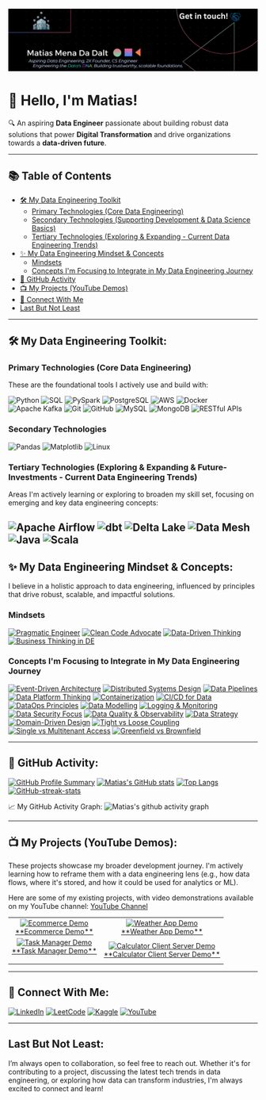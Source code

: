 ![Matias Mena Da Dalt - Data Engineer](profile-mid-2025-v2.png)
# 👋 Hello, I'm Matias!

🔍 An aspiring **Data Engineer** passionate about building robust data solutions that power **Digital Transformation** and drive organizations towards a **data-driven future**.

---

## 📚 Table of Contents

* [🛠️ My Data Engineering Toolkit](#️-my-data-engineering-toolkit)
    * [Primary Technologies (Core Data Engineering)](#primary-technologies-core-data-engineering)
    * [Secondary Technologies (Supporting Development & Data Science Basics)](#secondary-technologies-supporting-development--data-science-basics)
    * [Tertiary Technologies (Exploring & Expanding - Current Data Engineering Trends)](#tertiary-technologies-exploring--expanding---current-data-engineering-trends)
* [✨ My Data Engineering Mindset & Concepts](#-my-data-engineering-mindset--concepts)
    * [Mindsets](#mindsets)
    * [Concepts I'm Focusing to Integrate in My Data Engineering Journey](#concepts-im-focusing-to-integrate-in-my-data-engineering-journey)
* [🌟 GitHub Activity](#-github-activity)
* [📺 My Projects (YouTube Demos)](#-my-projects-youtube-demos)
* [🔗 Connect With Me](#-connect-with-me)
* [Last But Not Least](#last-but-not-least)

---

## 🛠️ My Data Engineering Toolkit:

### **Primary Technologies (Core Data Engineering)**

These are the foundational tools I actively use and build with:

![Python](https://img.shields.io/badge/Python-3776AB?style=for-the-badge&logo=python&logoColor=white)
![SQL](https://img.shields.io/badge/SQL-4479A1?style=for-the-badge&logo=mysql&logoColor=white)
![PySpark](https://img.shields.io/badge/Apache%20Spark-E25A1C?style=for-the-badge&logo=apachespark&logoColor=white)
![PostgreSQL](https://img.shields.io/badge/PostgreSQL-316192?style=for-the-badge&logo=postgresql&logoColor=white)
![AWS](https://img.shields.io/badge/AWS-232F3E?style=for-the-badge&logo=amazon-aws&logoColor=white)
![Docker](https://img.shields.io/badge/Docker-2496ED?style=for-the-badge&logo=docker&logoColor=white)
![Apache Kafka](https://img.shields.io/badge/Apache%20Kafka-231F20?style=for-the-badge&logo=apachekafka&logoColor=white)
![Git](https://img.shields.io/badge/Git-F05032?style=for-the-badge&logo=git&logoColor=white)
![GitHub](https://img.shields.io/badge/GitHub-100000?style=for-the-badge&logo=github&logoColor=white)
![MySQL](https://img.shields.io/badge/MySQL-4479A1?style=for-the-badge&logo=mysql&logoColor=white)
![MongoDB](https://img.shields.io/badge/MongoDB-47A248?style=for-the-badge&logo=mongodb&logoColor=white)
![RESTful APIs](https://img.shields.io/badge/RESTful_APIs-007ACC?style=for-the-badge&logo=json&logoColor=white)

### **Secondary Technologies**

![Pandas](https://img.shields.io/badge/Pandas-150458?style=for-the-badge&logo=pandas&logoColor=white)
![Matplotlib](https://img.shields.io/badge/Matplotlib-11557C?style=for-the-badge&logo=matplotlib&logoColor=white)
![Linux](https://img.shields.io/badge/Linux-FCC624?style=for-the-badge&logo=linux&logoColor=black)

### **Tertiary Technologies (Exploring & Expanding & Future-Investments - Current Data Engineering Trends)**

Areas I'm actively learning or exploring to broaden my skill set, focusing on emerging and key data engineering concepts:

![Apache Airflow](https://img.shields.io/badge/Apache%20Airflow-017CEE?style=for-the-badge&logo=apacheairflow&logoColor=white)
![dbt](https://img.shields.io/badge/dbt-FF694B?style=for-the-badge&logo=dbt&logoColor=white)
![Delta Lake](https://img.shields.io/badge/Delta%20Lake-008D93?style=for-the-badge&logo=deltalake&logoColor=white)
![Data Mesh](https://img.shields.io/badge/Concept-Data%20Mesh-teal?style=for-the-badge)
![Java](https://img.shields.io/badge/Java-007396?style=for-the-badge&logo=java&logoColor=white)
![Scala](https://img.shields.io/badge/Scala-DC322F?style=for-the-badge&logo=scala&logoColor=white)
---

## ✨ My Data Engineering Mindset & Concepts:

I believe in a holistic approach to data engineering, influenced by principles that drive robust, scalable, and impactful solutions.

### **Mindsets**

[![Pragmatic Engineer](https://img.shields.io/badge/Mindset-Pragmatic%20Engineer-blueviolet?style=for-the-badge)](https://en.wikipedia.org/wiki/The_Pragmatic_Programmer)
[![Clean Code Advocate](https://img.shields.io/badge/Mindset-Clean%20Code%20Advocate-blueviolet?style=for-the-badge)](https://en.wikipedia.org/wiki/Clean_Code)
[![Data-Driven Thinking](https://img.shields.io/badge/Mindset-Data--Driven%20Thinking-blueviolet?style=for-the-badge)](https://en.wikipedia.org/wiki/Data-driven)
[![Business Thinking in DE](https://img.shields.io/badge/Mindset-Business%20Thinking%20in%20DE-blueviolet?style=for-the-badge)](https://en.wikipedia.org/wiki/Business_acumen)

### **Concepts I'm Focusing to Integrate in My Data Engineering Journey**

[![Event-Driven Architecture](https://img.shields.io/badge/Concept-Event--Driven%20Architecture-teal?style=for-the-badge)](https://en.wikipedia.org/wiki/Event-driven_architecture)
[![Distributed Systems Design](https://img.shields.io/badge/Concept-Distributed%20Systems%20Design-teal?style=for-the-badge)](https://en.wikipedia.org/wiki/Distributed_computing)
[![Data Pipelines](https://img.shields.io/badge/Concept-Data%20Pipelines-teal?style=for-the-badge)](https://en.wikipedia.org/wiki/Data_pipeline)
[![Data Platform Thinking](https://img.shields.io/badge/Concept-Data%20Platform-teal?style=for-the-badge)](https://en.wikipedia.org/wiki/Data_platform)
[![Containerization](https://img.shields.io/badge/Concept-Containerization-teal?style=for-the-badge)](https://en.wikipedia.org/wiki/Containerization)
[![CI/CD for Data](https://img.shields.io/badge/Concept-CI%2FCD%20for%20Data-teal?style=for-the-badge)](https://en.wikipedia.org/wiki/CI/CD)
[![DataOps Principles](https://img.shields.io/badge/Concept-DataOps%20Principles-teal?style=for-the-badge)](https://en.wikipedia.org/wiki/DataOps)
[![Data Modelling](https://img.shields.io/badge/Concept-Data%20Modelling-teal?style=for-the-badge)](https://en.wikipedia.org/wiki/Data_modeling)
[![Logging & Monitoring](https://img.shields.io/badge/Concept-Logging%20%26%20Monitoring-teal?style=for-the-badge)](https://en.wikipedia.org/wiki/Monitoring_(computer_science))
[![Data Security Focus](https://img.shields.io/badge/Concept-Data%20Security-teal?style=for-the-badge)](https://en.wikipedia.org/wiki/Data_security)
[![Data Quality & Observability](https://img.shields.io/badge/Concept-Data%20Quality%20%26%20Observability-teal?style=for-the-badge)](https://en.wikipedia.org/wiki/Data_quality)
[![Data Strategy](https://img.shields.io/badge/Concept-Data%20Strategy-teal?style=for-the-badge)](https://en.wikipedia.org/wiki/Data_strategy)
[![Domain-Driven Design](https://img.shields.io/badge/Concept-Domain--Driven%20Design-teal?style=for-the-badge)](https://en.wikipedia.org/wiki/Domain-driven_design)
[![Tight vs Loose Coupling](https://img.shields.io/badge/Concept-Tight%20vs%20Loose%20Coupling-teal?style=for-the-badge)](https://en.wikipedia.org/wiki/Coupling_(computer_programming))
[![Single vs Multitenant Access](https://img.shields.io/badge/Concept-Single%20vs%20Multitenant%20Access-teal?style=for-the-badge)](https://en.wikipedia.org/wiki/Multitenancy)
[![Greenfield vs Brownfield](https://img.shields.io/badge/Concept-Greenfield%20vs%20Brownfield-teal?style=for-the-badge)](https://en.wikipedia.org/wiki/Greenfield_project)

---

## 🌟 GitHub Activity:

[![GitHub Profile Summary](https://github-profile-summary-cards.vercel.app/api/cards/profile-details?username=Matias0-git&theme=radical)](https://github.com/Matias0-git)
[![Matias's GitHub stats](https://github-readme-stats.vercel.app/api?username=Matias0-git&show_icons=true&theme=radical&include_all_commits=true)](https://github.com/anuraghazra/github-readme-stats)
[![Top Langs](https://github-readme-stats.vercel.app/api/top-langs/?username=Matias0-git&theme=radical&layout=compact)](https://github.com/anuraghazra/github-readme-stats)
[![GitHub-streak-stats](https://github-readme-streak-stats.herokuapp.com/?user=Matias0-git)](https://github.com/Matias0-git)

📈 My GitHub Activity Graph:
![Matias's github activity graph](https://github-readme-activity-graph.vercel.app/graph?username=Matias0-git&theme=dracula)

---

## 📺 My Projects (YouTube Demos):

These projects showcase my broader development journey. I'm actively learning how to reframe them with a data engineering lens (e.g., how data flows, where it's stored, and how it could be used for analytics or ML).

Here are some of my existing projects, with video demonstrations available on my YouTube channel: [YouTube Channel](https://www.youtube.com/@MatiasMenaDaDalt-y2t)

<table align="center">
  <tr>
    <td align="center">
      <a href="https://www.youtube.com/watch?v=79w1P6Xk-Xg" target="_blank">
        <img src="http://img.youtube.com/vi/79w1P6Xk-Xg/hqdefault.jpg" alt="Ecommerce Demo" width="200"/>
        <br />
        **Ecommerce Demo**
      </a>
    </td>
    <td align="center">
      <a href="https://www.youtube.com/watch?v=9jDNSBL8nzQ" target="_blank">
        <img src="http://img.youtube.com/vi/9jDNSBL8nzQ/hqdefault.jpg" alt="Weather App Demo" width="200"/>
        <br />
        **Weather App Demo**
      </a>
    </td>
  </tr>
  <tr>
    <td align="center">
      <a href="https://www.youtube.com/watch?v=0dmcyogcAnk" target="_blank">
        <img src="http://img.youtube.com/vi/0dmcyogcAnk/hqdefault.jpg" alt="Task Manager Demo" width="200"/>
        <br />
        **Task Manager Demo**
      </a>
      <p>
    </td>
    <td align="center">
      <a href="https://www.youtube.com/watch?v=ywydyklG1fY" target="_blank">
        <img src="http://img.youtube.com/vi/ywydyklG1fY/hqdefault.jpg" alt="Calculator Client Server Demo" width="200"/>
        <br />
        **Calculator Client Server Demo**
      </a>
    </td>
  </tr>
</table>

---

## 🔗 Connect With Me:

[![LinkedIn](https://img.shields.io/badge/LinkedIn-blue?style=flat&logo=linkedin&logoColor=white)](https://www.linkedin.com/in/matias-mena-da-dalt-984a19240) [![LeetCode](https://img.shields.io/badge/LeetCode-Profile-blue?style=flat&logo=leetcode)](https://leetcode.com/matias80/) [![Kaggle](https://img.shields.io/badge/Kaggle-Profile-blue?style=flat&logo=kaggle)](https://www.kaggle.com/matiasmenadadalt) [![YouTube](https://img.shields.io/badge/YouTube-Channel-red?style=flat&logo=youtube&logoColor=white)](https://www.youtube.com/@MatiasMenaDaDalt-y2t)

---

## Last But Not Least:

I’m always open to collaboration, so feel free to reach out. Whether it's for contributing to a project, discussing the latest tech trends in data engineering, or exploring how data can transform industries, I'm always excited to connect and learn!
